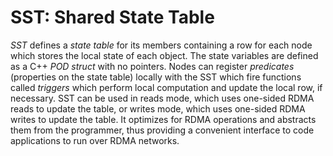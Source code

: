 # SST: Shared State Table

*SST* defines a *state table* for its members containing a row for each node which stores the local state of each object. The state variables are defined as a C++ _POD struct_ with no pointers. Nodes can register *predicates* (properties on the state table) locally with the SST which fire functions called *triggers* which perform local computation and update the local row, if necessary. SST can be used in reads mode, which uses one-sided RDMA reads to update the table, or writes mode, which uses one-sided RDMA writes to update the table. It optimizes for RDMA operations and abstracts them from the programmer, thus providing a convenient interface to code applications to run over RDMA networks.


